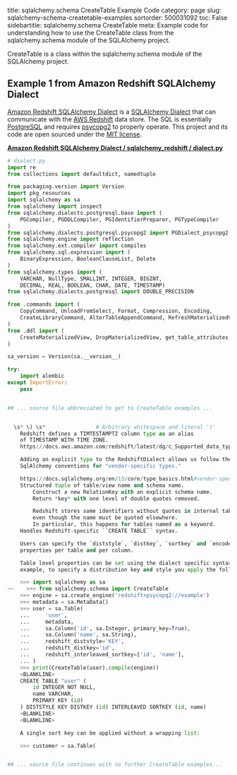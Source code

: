 title: sqlalchemy.schema CreateTable Example Code
category: page
slug: sqlalchemy-schema-createtable-examples
sortorder: 500031092
toc: False
sidebartitle: sqlalchemy.schema CreateTable
meta: Example code for understanding how to use the CreateTable class from the sqlalchemy.schema module of the SQLAlchemy project.


CreateTable is a class within the sqlalchemy.schema module of the SQLAlchemy project.


## Example 1 from Amazon Redshift SQLAlchemy Dialect
[Amazon Redshift SQLAlchemy Dialect](https://github.com/sqlalchemy-redshift/sqlalchemy-redshift)
is a [SQLAlchemy Dialect](https://docs.sqlalchemy.org/en/13/dialects/)
that can communicate with the [AWS Redshift](https://aws.amazon.com/redshift/)
data store. The SQL is essentially [PostgreSQL](/postgresql.html)
and requires [psycopg2](https://www.psycopg.org/) to properly
operate. This project and its code are open sourced under the
[MIT license](https://github.com/sqlalchemy-redshift/sqlalchemy-redshift/blob/master/LICENSE).

[**Amazon Redshift SQLAlchemy Dialect / sqlalchemy_redshift / dialect.py**](https://github.com/sqlalchemy-redshift/sqlalchemy-redshift/blob/master/sqlalchemy_redshift/./dialect.py)

```python
# dialect.py
import re
from collections import defaultdict, namedtuple

from packaging.version import Version
import pkg_resources
import sqlalchemy as sa
from sqlalchemy import inspect
from sqlalchemy.dialects.postgresql.base import (
    PGCompiler, PGDDLCompiler, PGIdentifierPreparer, PGTypeCompiler
)
from sqlalchemy.dialects.postgresql.psycopg2 import PGDialect_psycopg2
from sqlalchemy.engine import reflection
from sqlalchemy.ext.compiler import compiles
from sqlalchemy.sql.expression import (
    BinaryExpression, BooleanClauseList, Delete
)
from sqlalchemy.types import (
    VARCHAR, NullType, SMALLINT, INTEGER, BIGINT,
    DECIMAL, REAL, BOOLEAN, CHAR, DATE, TIMESTAMP)
from sqlalchemy.dialects.postgresql import DOUBLE_PRECISION

from .commands import (
    CopyCommand, UnloadFromSelect, Format, Compression, Encoding,
    CreateLibraryCommand, AlterTableAppendCommand, RefreshMaterializedView
)
from .ddl import (
    CreateMaterializedView, DropMaterializedView, get_table_attributes
)

sa_version = Version(sa.__version__)

try:
    import alembic
except ImportError:
    pass


## ... source file abbreviated to get to CreateTable examples ...


  \s* \) \s*                # Arbitrary whitespace and literal ')'
    Redshift defines a TIMTESTAMPTZ column type as an alias
    of TIMESTAMP WITH TIME ZONE.
    https://docs.aws.amazon.com/redshift/latest/dg/c_Supported_data_types.html

    Adding an explicit type to the RedshiftDialect allows us follow the
    SqlAlchemy conventions for "vendor-specific types."

    https://docs.sqlalchemy.org/en/13/core/type_basics.html#vendor-specific-types
    Structured tuple of table/view name and schema name.
        Construct a new RelationKey with an explicit schema name.
        Return *key* with one level of double quotes removed.

        Redshift stores some identifiers without quotes in internal tables,
        even though the name must be quoted elsewhere.
        In particular, this happens for tables named as a keyword.
    Handles Redshift-specific ``CREATE TABLE`` syntax.

    Users can specify the `diststyle`, `distkey`, `sortkey` and `encode`
    properties per table and per column.

    Table level properties can be set using the dialect specific syntax. For
    example, to specify a distribution key and style you apply the following:

    >>> import sqlalchemy as sa
~~    >>> from sqlalchemy.schema import CreateTable
    >>> engine = sa.create_engine('redshift+psycopg2://example')
    >>> metadata = sa.MetaData()
    >>> user = sa.Table(
    ...     'user',
    ...     metadata,
    ...     sa.Column('id', sa.Integer, primary_key=True),
    ...     sa.Column('name', sa.String),
    ...     redshift_diststyle='KEY',
    ...     redshift_distkey='id',
    ...     redshift_interleaved_sortkey=['id', 'name'],
    ... )
    >>> print(CreateTable(user).compile(engine))
    <BLANKLINE>
    CREATE TABLE "user" (
        id INTEGER NOT NULL,
        name VARCHAR,
        PRIMARY KEY (id)
    ) DISTSTYLE KEY DISTKEY (id) INTERLEAVED SORTKEY (id, name)
    <BLANKLINE>
    <BLANKLINE>

    A single sort key can be applied without a wrapping list:

    >>> customer = sa.Table(


## ... source file continues with no further CreateTable examples...

```

